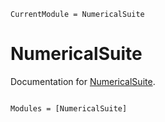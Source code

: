 ```@meta
CurrentModule = NumericalSuite
```

# NumericalSuite

Documentation for [NumericalSuite](https://github.com/RayleighLord/NumericalSuite.jl).

```@index
```

```@autodocs
Modules = [NumericalSuite]
```
